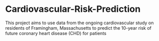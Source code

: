 # Cardiovascular-Risk-Prediction
This project aims to use data from the ongoing cardiovascular study on residents of Framingham, Massachusetts to predict the 10-year risk of future coronary heart disease (CHD) for patients
